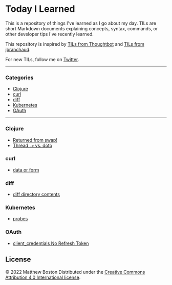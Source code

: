 # Today I Learned

This is a repository of things I've learned as I go about my day. TILs are short Markdown documents explaining concepts, syntax, commands, or other developer tips I've recently learned.

This repository is inspired by [TILs from Thoughtbot][thoughtbot-tils] and [TILs from jbranchaud][jbranchaud-tils].

For new TILs, follow me on [Twitter][twitter].

---

### Categories

- [Clojure](#clojure)
- [curl](#curl)
- [diff](#diff)
- [Kubernetes](#kubernetes)
- [OAuth](#oauth)

---

### Clojure

- [Returned from swap!](clojure/returned_from_swap\!.md)
- [Thread `->` vs. doto](clojure/thread_vs_doto.md)

### curl

- [data or form](curl/data-or-form.md)

### diff

- [diff directory contents](diff/directory_contents.md)

### Kubernetes

- [probes](kubernetes/probes.md)

### OAuth

- [client_credentials No Refresh Token](oauth/client_credentials_no_refresh_token.md)

## License

© 2022 Matthew Boston
Distributed under the [Creative Commons Attribution 4.0 International license][license].

[license]: http://creativecommons.org/licenses/by/4.0/
[thoughtbot-tils]: https://github.com/thoughtbot/til
[jbranchaud-tils]: https://github.com/jbranchaud/til
[twitter]: https://twitter.com/bostonaholic
